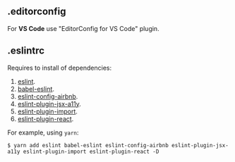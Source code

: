 .editorconfig
--

For **VS Code** use "EditorConfig for VS Code" plugin.

.eslintrc
--

Requires to install of dependencies:

1. [eslint](https://www.npmjs.com/package/eslint).
1. [babel-eslint](https://www.npmjs.com/package/babel-eslint).
1. [eslint-config-airbnb](https://www.npmjs.com/package/eslint-config-airbnb).
1. [eslint-plugin-jsx-a11y](https://www.npmjs.com/package/eslint-plugin-jsx-a11y).
1. [eslint-plugin-import](https://www.npmjs.com/package/eslint-plugin-import).
1. [eslint-plugin-react](https://www.npmjs.com/package/eslint-plugin-react).

For example, using `yarn`:

```
$ yarn add eslint babel-eslint eslint-config-airbnb eslint-plugin-jsx-a11y eslint-plugin-import eslint-plugin-react -D
```
